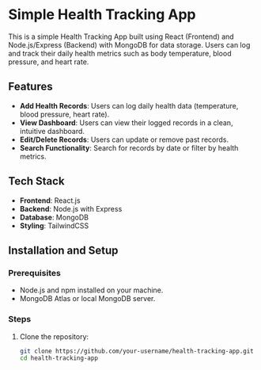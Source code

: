 # Simple Health Tracking App

This is a simple Health Tracking App built using React (Frontend) and Node.js/Express (Backend) with MongoDB for data storage. Users can log and track their daily health metrics such as body temperature, blood pressure, and heart rate.

## Features

- **Add Health Records**: Users can log daily health data (temperature, blood pressure, heart rate).
- **View Dashboard**: Users can view their logged records in a clean, intuitive dashboard.
- **Edit/Delete Records**: Users can update or remove past records.
- **Search Functionality**: Search for records by date or filter by health metrics.

## Tech Stack

- **Frontend**: React.js
- **Backend**: Node.js with Express
- **Database**: MongoDB
- **Styling**: TailwindCSS

## Installation and Setup

### Prerequisites

- Node.js and npm installed on your machine.
- MongoDB Atlas or local MongoDB server.

### Steps

1. Clone the repository:
   ```bash
   git clone https://github.com/your-username/health-tracking-app.git
   cd health-tracking-app
